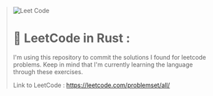 >![Leet Code](https://miro.medium.com/max/724/1*izVQIUjPIk1XoqWj3VaiKg.png)
>
># 📐 LeetCode in Rust :
> I'm using this repository to commit the solutions I found for leetcode problems. Keep in mind that
> I'm currently learning the language through these exercises.
> 
> Link to LeetCode : https://leetcode.com/problemset/all/
